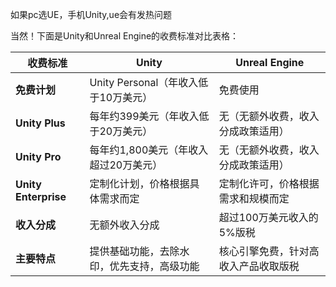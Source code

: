 如果pc选UE，手机Unity,ue会有发热问题

当然！下面是Unity和Unreal Engine的收费标准对比表格：

| **收费标准**     | **Unity**                                      | **Unreal Engine**                       |
|------------------|------------------------------------------------|----------------------------------------|
| **免费计划**     | Unity Personal（年收入低于10万美元）           | 免费使用                               |
| **Unity Plus**   | 每年约399美元（年收入低于20万美元）            | 无（无额外收费，收入分成政策适用）       |
| **Unity Pro**    | 每年约1,800美元（年收入超过20万美元）          | 无（无额外收费，收入分成政策适用）       |
| **Unity Enterprise** | 定制化计划，价格根据具体需求而定             | 定制化许可，价格根据需求和规模而定       |
| **收入分成**     | 无额外收入分成                                | 超过100万美元收入的5%版税               |
| **主要特点**     | 提供基础功能，去除水印，优先支持，高级功能     | 核心引擎免费，针对高收入产品收取版税     |
